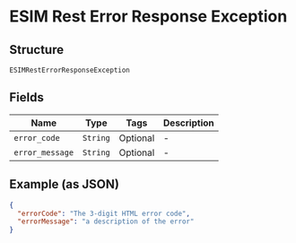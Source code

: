 
# ESIM Rest Error Response Exception

## Structure

`ESIMRestErrorResponseException`

## Fields

| Name | Type | Tags | Description |
|  --- | --- | --- | --- |
| `error_code` | `String` | Optional | - |
| `error_message` | `String` | Optional | - |

## Example (as JSON)

```json
{
  "errorCode": "The 3-digit HTML error code",
  "errorMessage": "a description of the error"
}
```

